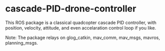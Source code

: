 # cascade-PID-drone-controller
This ROS package is a classical quadcopter cascade PID controller, with position, velocity, attitude, and even accelaration control loop if you like.

Note: The package relays on glog_catkin, mav_comm, mav_msgs, mavros, planning_msgs.
